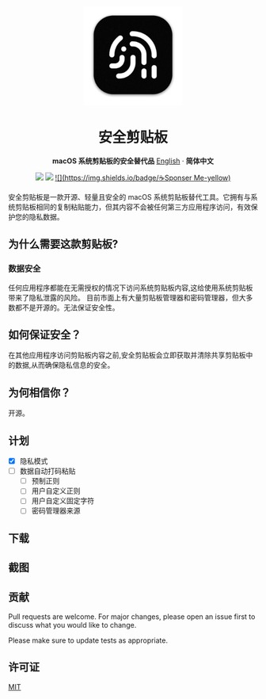 <div align="center">
    <img src="Stuff/AppIcon-readme.png" width="200" height="200">

# 安全剪贴板
**macOS 系统剪贴板的安全替代品**
[English](./README.md) · **简体中文**
  
<!-- SHIELD GROUP -->
[![](https://img.shields.io/badge/SwiftUI-brightgreen)]() [![](https://img.shields.io/badge/macOS-blue)]() [![](https://img.shields.io/badge/☕️Sponser Me-yellow)](https://macaify.lemonsqueezy.com/buy/188835a0-ca78-444d-b1ca-399218cb1b6a?logo=0&discount=0)

</div>


安全剪贴板是一款开源、轻量且安全的 macOS 系统剪贴板替代工具。它拥有与系统剪贴板相同的复制粘贴能力，但其内容不会被任何第三方应用程序访问，有效保护您的隐私数据。

## 为什么需要这款剪贴板?
### 数据安全
任何应用程序都能在无需授权的情况下访问系统剪贴板内容,这给使用系统剪贴板带来了隐私泄露的风险。
目前市面上有大量剪贴板管理器和密码管理器，但大多数都不是开源的。无法保证安全性。

## 如何保证安全？
在其他应用程序访问剪贴板内容之前,安全剪贴板会立即获取并清除共享剪贴板中的数据,从而确保隐私信息的安全。

## 为何相信你？
开源。

## 计划
- [x] 隐私模式
- [ ] 数据自动打码粘贴
    - [ ] 预制正则
    - [ ] 用户自定义正则
    - [ ] 用户自定义固定字符
    - [ ] 密码管理器来源

## 下载

## 截图

## 贡献

Pull requests are welcome. For major changes, please open an issue first
to discuss what you would like to change.

Please make sure to update tests as appropriate.

## 许可证

[MIT](./LICENSE)
